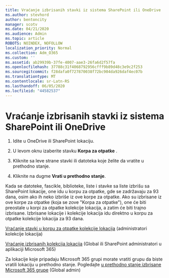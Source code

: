 ```yaml
---
title: Vraćanje izbrisanih stavki iz sistema SharePoint ili OneDrive
ms.author: stevhord
author: bentoncity
manager: scotv
ms.date: 04/21/2020
ms.audience: Admin
ms.topic: article
ROBOTS: NOINDEX, NOFOLLOW
localization_priority: Normal
ms.collection: Adm_O365
ms.custom: ''
ms.assetid: ab29939b-37fe-4007-aae3-26fa6d2f57fa
ms.openlocfilehash: 37788c31f4068792956cfff9b89d48c3e9c2f253
ms.sourcegitcommit: f28dafa0f727870038f72bc904da926daf4ec07b
ms.translationtype: MT
ms.contentlocale: sr-Latn-RS
ms.lasthandoff: 06/05/2020
ms.locfileid: "44582537"
---
```

# <a name="restore-deleted-items-from-sharepoint-or-onedrive"></a>Vraćanje izbrisanih stavki iz sistema SharePoint ili OneDrive

1. Idite u OneDrive ili SharePoint lokaciju.
    
2. U levom oknu izaberite stavku **Korpa za otpatke** . 
    
3. Kliknite sa leve strane stavki ili datoteka koje želite da vratite u prethodno stanje.
    
4. Kliknite na dugme **Vrati u prethodno stanje**. 
    
Kada se datoteke, fascikle, biblioteke, liste i stavke sa liste izbrišu sa SharePoint lokacije, one idu u korpu za otpatke, gde se zadržavaju za 93 dana, osim ako ih neko izbriše iz ove korpe za otpatke. Ako su izbrisane iz ove korpe za otpatke (koja se zove "Korpa za otpatke"), one će biti preostale u korpi za otpatke kolekcije lokacija, a zatim će biti trajno izbrisane. Izbrisane lokacije i kolekcije lokacija idu direktno u korpu za otpatke kolekcije lokacija za 93 dana.
  
[Vraćanje stavki u korpu za otpatke kolekcije lokacija](https://go.microsoft.com/fwlink/?linkid=867800) (administratori kolekcije lokacija) 
  
[Vraćanje izbrisanih kolekcija lokacija](https://go.microsoft.com/fwlink/?linkid=867660) (Global ili SharePoint administratori u aplikaciji Microsoft 365) 
  
Za lokacije koje pripadaju Microsoft 365 grupi morate vratiti grupu da biste vratili lokaciju u prethodno stanje. Pogledajte [u prethodno stanje izbrisane Microsoft 365 grupe](https://go.microsoft.com/fwlink/?linkid=867802) (Global admin) 
  

